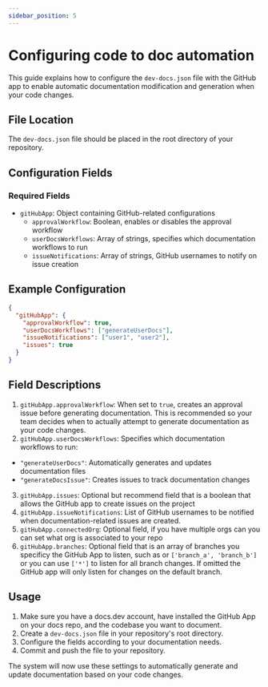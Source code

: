 ```yaml
---
sidebar_position: 5
---
```




# Configuring code to doc automation

This guide explains how to configure the `dev-docs.json` file with the GitHub app to enable automatic documentation modification and generation when your code changes.

## File Location

The `dev-docs.json` file should be placed in the root directory of your repository.

## Configuration Fields

### Required Fields

* `gitHubApp`: Object containing GitHub-related configurations
  * `approvalWorkflow`: Boolean, enables or disables the approval workflow
  * `userDocsWorkflows`: Array of strings, specifies which documentation workflows to run
  * `issueNotifications`: Array of strings, GitHub usernames to notify on issue creation

## Example Configuration

```json
{
  "gitHubApp": {
    "approvalWorkflow": true,
    "userDocsWorkflows": ["generateUserDocs"],
    "issueNotifications": ["user1", "user2"],
    "issues": true
  }
}
```

## Field Descriptions

1. `gitHubApp.approvalWorkflow`: When set to `true`, creates an approval issue before generating documentation. This is recommended so your team decides when to actually attempt to generate documentation as your code changes.
2. `gitHubApp.userDocsWorkflows`: Specifies which documentation workflows to run:
  * `"generateUserDocs"`: Automatically generates and updates documentation files
  * `"generateDocsIssue"`: Creates issues to track documentation changes
3. `gitHubApp.issues`: Optional but recommend field that is a boolean that allows the GitHub app to create issues on the project
4. `gitHubApp.issueNotifications`: List of GitHub usernames to be notified when documentation-related issues are created.
5. `gitHubApp.connectedOrg`: Optional field, if you have multiple orgs can you can set what org is associated to your repo
6. `gitHubApp.branches`: Optional field that is an array of branches you specificy the GitHub App to listen, such as or `['branch_a', 'branch_b']` or you can use `['*']` to listen for all branch changes. If omitted the GitHub app will only listen for changes on the default branch.

## Usage

1. Make sure you have a docs.dev account, have installed the GitHub App on your docs repo, and the codebase you want to document.
2. Create a `dev-docs.json` file in your repository's root directory.
3. Configure the fields according to your documentation needs.
4. Commit and push the file to your repository.

The system will now use these settings to automatically generate and update documentation based on your code changes.
